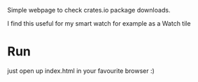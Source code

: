 Simple webpage to check crates.io package downloads.

I find this useful for my smart watch for example as a Watch tile

# Run
just open up index.html in your favourite browser :)
